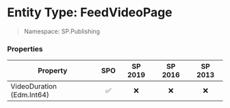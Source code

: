 # Entity Type: FeedVideoPage

> Namespace: SP.Publishing

### Properties

Property | SPO | SP 2019 | SP 2016 | SP 2013
----------|:---:|:-------:|:-------:|:-------:
VideoDuration (Edm.Int64) | ✅ | ❌ | ❌ | ❌